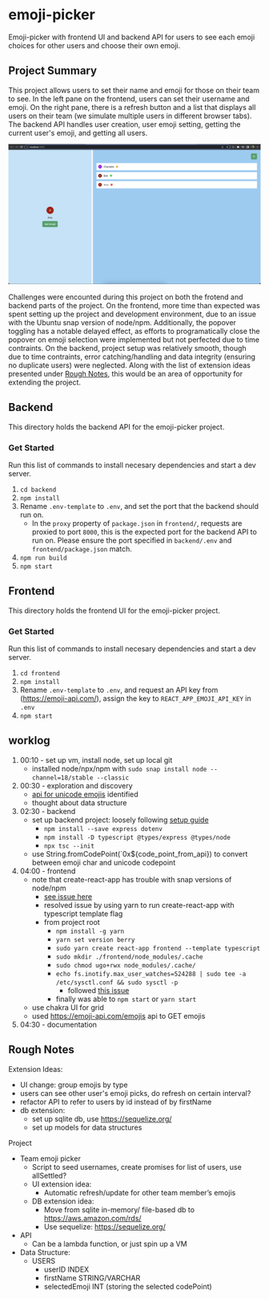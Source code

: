 # emoji-picker
Emoji-picker with frontend UI and backend API for users to see each emoji choices for other users and choose their own emoji.  

## Project Summary
This project allows users to set their name and emoji for those on their team to see. In the left pane on the frontend, users can set their username and emoji. On the right pane, there is a refresh button and a list that displays all users on their team (we simulate multiple users in different browser tabs). The backend API handles user creation, user emoji setting, getting the current user's emoji, and getting all users.
  
![screenshot of frontend](https://github.com/chantellechan1/emoji-picker/blob/main/docs/frontend.png)
  
Challenges were encounted during this project on both the frotend and backend parts of the project. On the frontend, more time than expected was spent setting up the project and development environment, due to an issue with the Ubuntu snap version of node/npm. Additionally, the popover toggling has a notable delayed effect, as efforts to programatically close the popover on emoji selection were implemented but not perfected due to time contraints. On the backend, project setup was relatively smooth, though due to time contraints, error catching/handling and data integrity (ensuring no duplicate users) were neglected. Along with the list of extension ideas presented under [Rough Notes](#markdown-header-rough-notes), this would be an area of opportunity for extending the project. 

## Backend 
This directory holds the backend API for the emoji-picker project.  

### Get Started
Run this list of commands to install necesary dependencies and start a dev server.
1. `cd backend`
2. `npm install`
3. Rename `.env-template` to `.env`, and set the port that the backend should run on.
    - In the `proxy` property of `package.json` in `frontend/`, requests are proxied to port `8000`, this is the expected port for the backend API to run on. Please ensure the port specified in `backend/.env` and `frontend/package.json` match.
4. `npm run build`
5. `npm start`

## Frontend
This directory holds the frontend UI for the emoji-picker project.  

### Get Started
Run this list of commands to install necesary dependencies and start a dev server.
1. `cd frontend`
2. `npm install`
3. Rename `.env-template` to `.env`, and request an API key from (https://emoji-api.com/), assign the key to `REACT_APP_EMOJI_API_KEY` in `.env`
4. `npm start`

## worklog
1. 00:10 - set up vm, install node, set up local git
    - installed node/npx/npm with `sudo snap install node --channel=18/stable --classic`
2. 00:30 - exploration and discovery
    - [api for unicode emojis](https://emoji-api.com/emojis) identified
    - thought about data structure
3. 02:30 - backend
    - set up backend project: loosely following [setup guide](https://blog.logrocket.com/how-to-set-up-node-typescript-express/)
        - `npm install --save express dotenv`
        - `npm install -D typescript @types/express @types/node`
        - `npx tsc --init`
    - use String.fromCodePoint(`0x${code_point_from_api}) to convert between emoji char and unicode codepoint
4. 04:00 - frontend
    - note that create-react-app has trouble with snap versions of node/npm
        - [see issue here](https://github.com/facebook/create-react-app/issues/12253)
        - resolved issue by using yarn to run create-react-app with typescript template flag
        - from project root
            - `npm install -g yarn`
            -  `yarn set version berry`
            - `sudo yarn create react-app frontend --template typescript` 
            - `sudo mkdir ./frontend/node_modules/.cache`
            - `sudo chmod ugo+rwx node_modules/.cache/`
            - `echo fs.inotify.max_user_watches=524288 | sudo tee -a /etc/sysctl.conf && sudo sysctl -p`
                - followed [this issue](https://github.com/facebook/create-react-app/issues/7612)
            - finally was able to `npm start` or `yarn start`
    - use chakra UI for grid
    - used https://emoji-api.com/emojis api to GET emojis
5. 04:30 - documentation


## Rough Notes
Extension Ideas:
- UI change: group emojis by type
- users can see other user's emoji picks, do refresh on certain interval?
- refactor API to refer to users by id instead of by firstName
- db extension:
    - set up sqlite db, use https://sequelize.org/
    - set up models for data structures
  
Project
- Team emoji picker
    - Script to seed usernames, create promises for list of users, use allSettled?
    - UI extension idea:
        - Automatic refresh/update for other team member’s emojis
    - DB extension idea:
        - Move from sqlite in-memory/ file-based db to https://aws.amazon.com/rds/
        - Use sequelize: https://sequelize.org/  
- API
    - Can be a lambda function, or just spin up a VM
- Data Structure:
    - USERS
        - userID INDEX
        - firstName STRING/VARCHAR
        - selectedEmoji INT (storing the selected codePoint)
